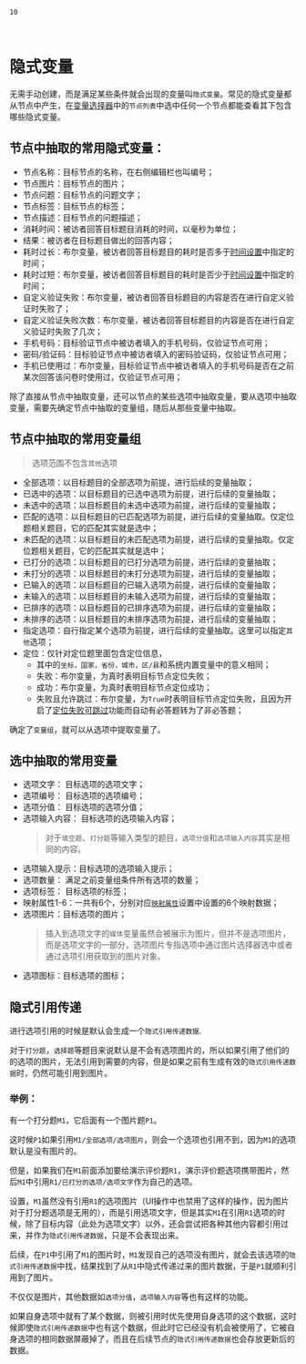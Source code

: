 ```index
10
```
```tag

```
```summary
```

# 隐式变量
无需手动创建，而是满足某些条件就会出现的变量叫`隐式变量`。常见的隐式变量都从节点中产生，在[变量选择器](./usage.md#变量选择器)中的`节点列表`中选中任何一个节点都能查看其下包含哪些隐式变量。

## 节点中抽取的常用隐式变量：
+ 节点名称：目标节点的名称，在右侧编辑栏也叫编号；
+ 节点图片：目标节点的图片；
+ 节点问题：目标节点的问题文字；
+ 节点标签：目标节点的标签；
+ 节点描述：目标节点的问题描述；
+ 消耗时间：被访者回答目标题目消耗的时间，以毫秒为单位；
+ 结果：被访者在目标题目做出的回答内容；
+ 耗时过长：布尔变量，被访者回答目标题目的耗时是否多于[时间设置](../timing/concept.md)中指定的时间；
+ 耗时过短：布尔变量，被访者回答目标题目的耗时是否少于[时间设置](../timing/concept.md)中指定的时间；
+ 自定义验证失败：布尔变量，被访者回答目标题目的内容是否在进行自定义验证时失败了；
+ 自定义验证失败次数：布尔变量，被访者回答目标题目的内容是否在进行自定义验证时失败了几次；
+ 手机号码：目标验证节点中被访者填入的手机号码，仅验证节点可用；
+ 密码/验证码：目标验证节点中被访者填入的密码验证码，仅验证节点可用；
+ 手机已使用过：布尔变量，目标验证节点中被访者填入的手机号码是否在之前某次回答该问卷时使用过，仅验证节点可用；

除了直接从节点中抽取变量，还可以节点的某些选项中抽取变量，要从选项中抽取变量，需要先确定节点中抽取的变量组，随后从那些变量中抽取。

## 节点中抽取的常用变量组
> 选项范围不包含`其他`选项

+ 全部选项：以目标题目的全部选项为前提，进行后续的变量抽取；
+ 已选中的选项：以目标题目的已选中选项为前提，进行后续的变量抽取；
+ 未选中的选项：以目标题目的未选中选项为前提，进行后续的变量抽取；
+ 匹配的选项：以目标题目的已匹配选项为前提，进行后续的变量抽取。仅定位题相关题目，它的匹配其实就是选中；
+ 未匹配的选项：以目标题目的未匹配选项为前提，进行后续的变量抽取。仅定位题相关题目，它的匹配其实就是选中；
+ 已打分的选项：以目标题目的已打分选项为前提，进行后续的变量抽取；
+ 未打分的选项：以目标题目的未打分选项为前提，进行后续的变量抽取；
+ 已输入的选项：以目标题目的已输入选项为前提，进行后续的变量抽取；
+ 未输入的选项：以目标题目的未输入选项为前提，进行后续的变量抽取；
+ 已排序的选项：以目标题目的已排序选项为前提，进行后续的变量抽取；
+ 未排序的选项：以目标题目的未排序选项为前提，进行后续的变量抽取；
+ 指定选项：自行指定某个选项为前提，进行后续的变量抽取。这里可以指定`其他`选项；
+ 定位：仅针对定位题里面包含定位信息，
    + 其中的`坐标，国家，省份，城市，区/县`和系统内置变量中的意义相同；
    + 失败：布尔变量，为真时表明目标节点定位失败；
    + 成功：布尔变量，为真时表明目标节点定位成功；
    + 失败且允许跳过：布尔变量，为`True`时表明目标节点定位失败，且因为开启了[定位失败可跳过](../nodes/location.md#定位方式)功能而自动有必答题转为了非必答题；
  

确定了`变量组`，就可以从选项中提取变量了。

## 选中抽取的常用变量
+ 选项文字： 目标选项的选项文字；
+ 选项编号： 目标选项的选项编号；
+ 选项分值： 目标选项的选项分值；
+ 选项输入内容： 目标选项的选项输入内容；
   > 对于`填空题`、`打分题`等输入类型的题目，`选项分值`和`选项输入内容`其实是相同的内容。
+ 选项输入提示：目标选项的选项输入提示；
+ 选项数量： 满足之前变量组条件所有选项的数量；
+ 选项标签： 目标选项的标签；
+ 映射属性1-6：一共有6个，分别对应[`映射属性`](../logic/option-mapping.md)设置中设置的6个映射数据；
+ 选项图片：目标选项的图片；
    > 插入到选项文字的`媒体`变量虽然会被展示为图片，但并不是选项图片，而是选项文字的一部分，选项图片专指选项中通过图片选择器选中或者通过选项引用获取到的图片对象。
+ 选项图标：目标选项的图标；


## 隐式引用传递

进行选项引用的时候是默认会生成一个`隐式引用传递数据`.

对于`打分题`，`选择题`等题目来说默认是不会有选项图片的，所以如果引用了他们的的选项的图片，无法引用到需要的内容，但是如果之前有生成有效的`隐式引用传递数据`时，仍然可能引用到图片。

### 举例：
有一个打分题`M1`，它后面有一个图片题`P1`。

这时候`P1`如果引用`M1/全部选项/选项图片`，则会一个选项也引用不到，因为`M1`的选项默认是没有图片的。

但是，如果我们在`M1`前面添加要给演示评价题`R1`，演示评价题选项携带图片，然后`M1`中引用`R1/已打分的选项/选项文字`作为自己的选项。

设置，`M1`虽然没有引用`R1`的选项图片（UI操作中也禁用了这样的操作，因为图片对于打分题选项是无用的），而是引用选项文字，但是其实`M1`在引用`R1`选项的时候，除了目标内容（此处为选项文字）以外，还会尝试把各种其他内容都引用过来，并作为`隐式引用传递数据`，只是不会表现出来。

后续，在`P1`中引用了`M1`的图片时，`M1`发现自己的选项没有图片，就会去该选项的`隐式引用传递数据`中找，结果找到了从`R1`中隐式传递过来的图片数据，于是`P1`就顺利引用到了图片。

不仅仅是图片，其他数据如`选项分值`，`选项输入内容`等也有这样的功能。

如果自身选项中就有了某个数据，则被引用时优先使用自身选项的这个数据，这时候即使`隐式引用传递数据`中也有这个数据，但此时它已经没有机会被使用了，它被自身选项的相同数据屏蔽掉了，而且在后续节点的`隐式引用传递数据`也会存放更新后的数据。